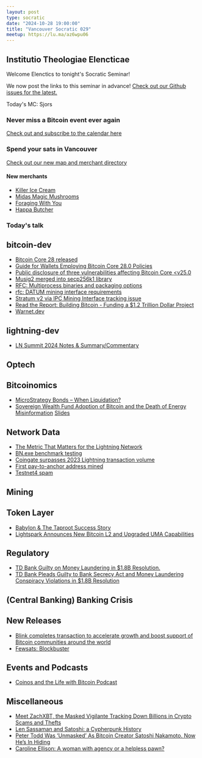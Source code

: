 ```yaml
---
layout: post
type: socratic
date: "2024-10-28 19:00:00"
title: "Vancouver Socratic 029"
meetup: https://lu.ma/az6wpu06
---
```


## Institutio Theologiae Elencticae

Welcome Elenctics to tonight's Socratic Seminar!

We now post the links to this seminar in advance! [Check out our Github issues for the latest.](https://github.com/VancouverBitdevs/VancouverBitdevs.github.io/issues)

Today's MC: Sjors

### Never miss a Bitcoin event ever again

[Check out and subscribe to the calendar here](/calendar)



### Spend your sats in Vancouver

[Check out our new map and merchant directory](/map)

#### New merchants

- [Killer Ice Cream](https://killericecream.ca/)
- [Midas Magic Mushrooms](https://midasmushrooms.store/product/christmas-microdose-advent-calendars/)
- [Foraging With You](https://foragingwithyou.ca/)
- [Happa Butcher](https://www.happabutchery.ca/)

<!-- ### Today's talk -->

### Today's talk



## bitcoin-dev

- [Bitcoin Core 28 released](https://bitcoincore.org/en/releases/28.0/)
- [Guide for Wallets Employing Bitcoin Core 28.0 Policies](https://bitcoinops.org/en/bitcoin-core-28-wallet-integration-guide/)
- [Public disclosure of three vulnerabilities affecting Bitcoin Core <v25.0](https://groups.google.com/g/bitcoindev/c/WeSDeV8YOSA?pli=1)
- [Musig2 merged into secp256k1 library](https://github.com/bitcoin-core/secp256k1/blob/master/examples/musig.c)
- [RFC: Multiprocess binaries and packaging options](https://github.com/bitcoin/bitcoin/issues/30983)
- [rfc: DATUM mining interface requirements](https://github.com/bitcoin/bitcoin/issues/31002)
- [Stratum v2 via IPC Mining Interface tracking issue](https://github.com/bitcoin/bitcoin/issues/31098)
- [Read the Report: Building Bitcoin - Funding a $1.2 Trillion Dollar Project](http://1a1z.com/fund.html)
- [Warnet.dev](https://warnet.dev/)

## lightning-dev

- [LN Summit 2024 Notes & Summary/Commentary](https://delvingbitcoin.org/t/ln-summit-2024-notes-summary-commentary/1198)

## Optech



## Bitcoinomics

- [MicroStrategy Bonds – When Liquidation?](https://blog.bitmex.com/microstrategy-bonds-can-mstr-get-liquidated/)
- [Sovereign Wealth Fund Adoption of Bitcoin and the Death of Energy Misinformation](https://www.youtube.com/watch?v=7AN4JSfKW8g) [Slides](https://docs.google.com/presentation/d/1LGXnqicAwrE5qdXhz-tO_tiFAbBAUam25yEOXl01Poc/mobilepresent#slide=id.g2d357d0d19f_0_1287)

## Network Data

- [The Metric That Matters for the Lightning Network](https://bitcoinmagazine.com/technical/the-metric-that-matters-for-the-lightning-network)
- [BN.exe benchmark testing](https://x.com/evoskuil/status/1848069973144735829)
- [Coingate surpasses 2023 Lightning transaction volume](https://x.com/coingatecom/status/1848369601739977121)
- [First pay-to-anchor address mined](https://mempool.space/tx/56ef7ea4110eb595bf020d4121a2c31fe35f54d9c4759d1e1c94b82fdac5a193)
- [Testnet4 spam](https://x.com/murchandamus/status/1848408001373180193)

## Mining



## Token Layer

- [Babylon & The Taproot Success Story](https://blog.bitmex.com/babylon-the-taproot-success-story/)
- [Lightspark Announces New Bitcoin L2 and Upgraded UMA Capabilities](https://bitcoinmagazine.com/business/lightspark-announces-new-bitcoin-l2-and-upgraded-uma-capabilities)

## Regulatory

- [TD Bank Guilty on Money Laundering in $1.8B Resolution.](https://theadvisermagazine.com/legal/td-bank-guilty-on-money-laundering-in-1-8b-resolution/)
- [TD Bank Pleads Guilty to Bank Secrecy Act and Money Laundering Conspiracy Violations in $1.8B Resolution](https://www.justice.gov/opa/pr/td-bank-pleads-guilty-bank-secrecy-act-and-money-laundering-conspiracy-violations-18b)

## (Central Banking) Banking Crisis



## New Releases

- [Blink completes transaction to accelerate growth and boost support of Bitcoin communities around the world](https://www.blink.sv/blog/blink-completes-transaction-to-accelerate-growth-and-boost-support-of-bitcoin-communities-around-the-world)
- [Fewsats: Blockbuster](https://x.com/RyanTheGentry/status/1848754852232380578)

## Events and Podcasts

- [Coinos and the Life with Bitcoin Podcast](https://primal.net/e/note1jcev2wr38squrnuadyp7vac0dycmfnq9tkjwyhgxaqsh8sqpf23qfy82pa)

## Miscellaneous

- [Meet ZachXBT, the Masked Vigilante Tracking Down Billions in Crypto Scams and Thefts](https://www.wired.com/story/meet-zachxbt-243-million-crypto-theft/)
- [Len Sassaman and Satoshi: a Cypherpunk History](https://evanhatch.medium.com/len-sassaman-and-satoshi-e483c85c2b10)
- [Peter Todd Was ‘Unmasked’ As Bitcoin Creator Satoshi Nakamoto. Now He’s In Hiding](https://www.wired.com/story/peter-todd-was-unmasked-as-bitcoin-creator-satoshi-nakamoto-now-hes-in-hiding/)
- [Caroline Ellison: A woman with agency or a helpless pawn?](https://www.citationneeded.news/caroline-ellison-sentencing/)
